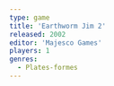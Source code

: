 ```yaml
---
type: game
title: 'Earthworm Jim 2'
released: 2002
editor: 'Majesco Games'
players: 1
genres:
  - Plates-formes
---
```

